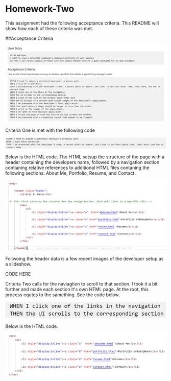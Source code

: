 # Homework-Two

This assignment had the following acceptance criteria. This README will show how each of these criteria was met.

##Acceptance Criteria

![](/assets/images/Acceptance%20Criteria.JPG)

Criteria One is met with the following code

![](/assets/images/CriteriaOne.JPG)

Below is the HTML code. The HTML setsup the structure of the page with a header containing the developers name, followed by a navigation section contianing relative references to additional HTML files contaning the following sections: About Me, Portfolio, Resume, and Contact. 


![](/assets/images/CriteriaOneHTML.JPG)

Follwoing the header data is a few recent images of the developer setup as a slideshow. 

CODE HERE

Criteria Two calls for the naviagtion to scroll to that section. I took it a bit further and made each section it's own HTML page. At the root, this process equtes to the samething. See the code below.

![](/assets/images/CriteriaTwoPrompt.JPG)

Below is the HTML code. 

![](/assets/images/CriteriaTwo.JPG)
